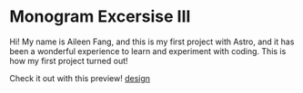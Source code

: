 # Monogram Excersise III

Hi! My name is Aileen Fang, and this is my first project with Astro, and it has been a wonderful experience to learn and experiment with coding. This is how my first project turned out!

Check it out with this preview!
[design](https://exercise-iii-git-main-ailfangs-projects.vercel.app/)

